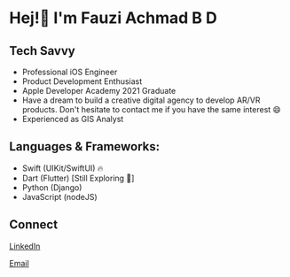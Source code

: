 # Hej!👋 I'm Fauzi Achmad B D 

## Tech Savvy
- Professional iOS Engineer
- Product Development Enthusiast
- Apple Developer Academy 2021 Graduate
- Have a dream to build a creative digital agency to develop AR/VR products. Don't hesitate to contact me if you have the same interest 😄
- Experienced as GIS Analyst

## Languages & Frameworks:
- Swift (UIKit/SwiftUI) 🔥
- Dart (Flutter) [Still Exploring 🧐]
- Python (Django)
- JavaScript (nodeJS)

## Connect
[LinkedIn](www.linkedin.com/in/fauziabd)

[Email](mailto:fauziachmadb@outlook.com)
